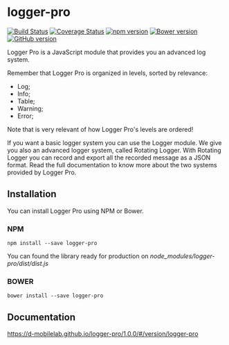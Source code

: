 # logger-pro

[![Build Status](https://travis-ci.org/D-Mobilelab/logger-pro.svg?branch=master&v=1)](https://travis-ci.org/D-Mobilelab/logger-pro)
[![Coverage Status](https://coveralls.io/repos/github/D-Mobilelab/logger-pro/badge.svg?branch=master&v=1)](https://coveralls.io/github/D-Mobilelab/logger-pro?branch=master)
[![npm version](https://badge.fury.io/js/logger-pro.svg)](https://badge.fury.io/js/logger-pro)
[![Bower version](https://badge.fury.io/bo/logger-pro.svg)](https://badge.fury.io/bo/logger-pro)
[![GitHub version](https://badge.fury.io/gh/D-Mobilelab%2Flogger-pro.svg)](https://badge.fury.io/gh/D-Mobilelab%2Flogger-pro)

Logger Pro is a JavaScript module that provides you an advanced log system.

Remember that Logger Pro is organized in levels, sorted by relevance: 
 
- Log;
- Info;
- Table;
- Warning;
- Error;
 
Note that is very relevant of how Logger Pro's levels are ordered!

If you want a basic logger system you can use the Logger module. We give you also an advanced logger system, called Rotating Logger. With Rotating Logger you can record and export all the recorded message as a JSON format. Read the full documentation to know more about the two systems provided by Logger Pro.

## Installation

You can install Logger Pro using NPM or Bower.

### NPM
```
npm install --save logger-pro
```
You can found the library ready for production on <i>node_modules/logger-pro/dist/dist.js</i>

### BOWER
```
bower install --save logger-pro
```

## Documentation

https://d-mobilelab.github.io/logger-pro/1.0.0/#/version/logger-pro
